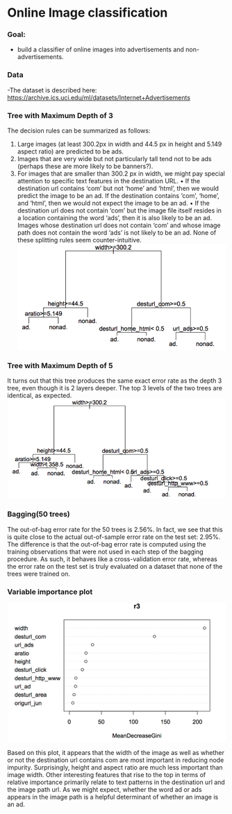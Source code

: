 # Online Image classification

### Goal:
- build a classifier of online images into advertisements and non-advertisements. 

### Data
-The dataset is described here: https://archive.ics.uci.edu/ml/datasets/Internet+Advertisements


### Tree with Maximum Depth of 3
The decision rules can be summarized as follows:
1. Large images (at least 300.2px in width and 44.5 px in height and 5.149 aspect ratio) are predicted to
be ads.
2. Images that are very wide but not particularly tall tend not to be ads (perhaps these are more likely to
be banners?).
3. For images that are smaller than 300.2 px in width, we might pay special attention to specific text
features in the destination URL.
• If the destination url contains ‘com’ but not ‘home’ and ‘html’, then we would predict the image to be
an ad. If the destination contains ‘com’, ‘home’, and ‘html’, then we would not expect the image to be
an ad.
• If the destination url does not contain ‘com’ but the image file itself resides in a location containing the
word ‘ads’, then it is also likely to be an ad. Images whose destination url does not contain ‘com’ and
whose image path does not contain the word ‘ads’ is not likely to be an ad.
None of these splitting rules seem counter-intuitive.
![alt tag](https://github.com/supremumk/Image_classification/blob/master/tree_depth3.png)

### Tree with Maximum Depth of 5

It turns out that this tree produces the same exact error rate as the depth 3 tree, even though it is 2 layers
deeper. The top 3 levels of the two trees are identical, as expected.
![alt tag](https://github.com/supremumk/Image_classification/blob/master/tree_depth5.png)


### Bagging(50 trees)
The out-of-bag error rate for the 50 trees is 2.56%. In fact, we see that this is quite close to the actual
out-of-sample error rate on the test set: 2.95%. The difference is that the out-of-bag error rate is computed
using the training observations that were not used in each step of the bagging procedure. As such, it behaves
like a cross-validation error rate, whereas the error rate on the test set is truly evaluated on a dataset that
none of the trees were trained on.

### Variable importance plot
![alt tag](https://github.com/supremumk/Image_classification/blob/master/variable_importance.png)

Based on this plot, it appears that the width of the image as well as whether or not the destination url
contains com are most important in reducing node impurity. Surprisingly, height and aspect ratio are much
less important than image width. Other interesting features that rise to the top in terms of relative importance
primarily relate to text patterns in the destination url and the image path url. As we might expect, whether
the word ad or ads appears in the image path is a helpful determinant of whether an image is an ad.
